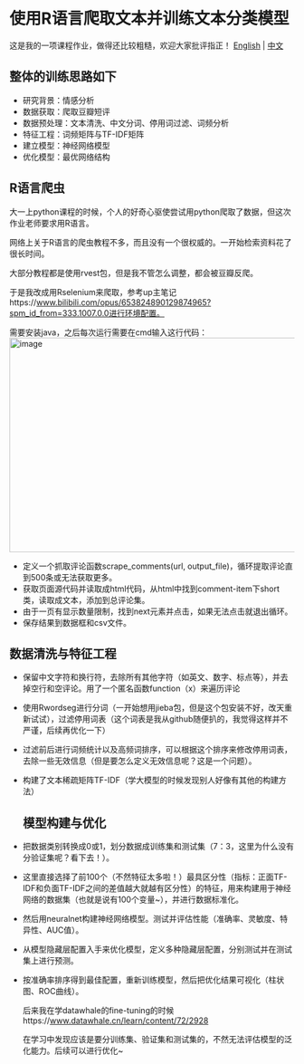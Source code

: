 # 使用R语言爬取文本并训练文本分类模型


这是我的一项课程作业，做得还比较粗糙，欢迎大家批评指正！
[English](README-ZH.md) | [中文](README.md)


## 整体的训练思路如下
  
- 研究背景：情感分析
- 数据获取：爬取豆瓣短评
- 数据预处理：文本清洗、中文分词、停用词过滤、词频分析
- 特征工程：词频矩阵与TF-IDF矩阵
- 建立模型：神经网络模型
- 优化模型：最优网络结构

## R语言爬虫
  大一上python课程的时候，个人的好奇心驱使尝试用python爬取了数据，但这次作业老师要求用R语言。

  
  网络上关于R语言的爬虫教程不多，而且没有一个很权威的。一开始检索资料花了很长时间。
  
  
  大部分教程都是使用rvest包，但是我不管怎么调整，都会被豆瓣反爬。
  
  
  于是我改成用Rselenium来爬取，参考up主笔记https://www.bilibili.com/opus/653824890129874965?spm_id_from=333.1007.0.0进行环境配置。

  
  需要安装java，之后每次运行需要在cmd输入这行代码：
<img width="1475" height="379" alt="image" src="https://github.com/user-attachments/assets/ab4e32ba-f458-4ed8-bf51-060faa8410ff" />


- 定义一个抓取评论函数scrape_comments(url, output_file)，循环提取评论直到500条或无法获取更多。
- 获取页面源代码并读取成html代码，从html中找到comment-item下short类，读取成文本，添加到总评论集。
- 由于一页有显示数量限制，找到next元素并点击，如果无法点击就退出循环。
- 保存结果到数据框和csv文件。

## 数据清洗与特征工程

- 保留中文字符和换行符，去除所有其他字符（如英文、数字、标点等），并去掉空行和空评论。用了一个匿名函数function（x）来遍历评论
- 使用Rwordseg进行分词（一开始想用jieba包，但是这个包安装不好，改天重新试试），过滤停用词表（这个词表是我从github随便扒的，我觉得这样并不严谨，后续再优化一下）
- 过滤前后进行词频统计以及高频词排序，可以根据这个排序来修改停用词表，去除一些无效信息（但是要怎么定义无效信息呢？这是一个问题）。
- 构建了文本稀疏矩阵TF-IDF（学大模型的时候发现别人好像有其他的构建方法）

  
  ## 模型构建与优化
  
- 把数据类别转换成0或1，划分数据成训练集和测试集（7：3，这里为什么没有分验证集呢？看下去！）。
- 这里直接选择了前100个（不然特征太多啦！）最具区分性（指标：正面TF-IDF和负面TF-IDF之间的差值越大就越有区分性）的特征，用来构建用于神经网络的数据集（也就是说有100个变量~），并进行数据标准化。
- 然后用neuralnet构建神经网络模型。测试并评估性能（准确率、灵敏度、特异性、AUC值）。
- 从模型隐藏层配置入手来优化模型，定义多种隐藏层配置，分别测试并在测试集上进行预测。
- 按准确率排序得到最佳配置，重新训练模型，然后把优化结果可视化（柱状图、ROC曲线）。


  后来我在学datawhale的fine-tuning的时候https://www.datawhale.cn/learn/content/72/2928


  在学习中发现应该是要分训练集、验证集和测试集的，不然无法评估模型的泛化能力。后续可以进行优化~

